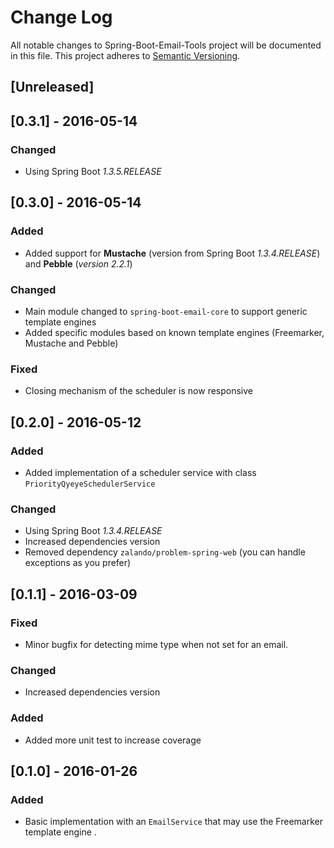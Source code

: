 # Change Log
All notable changes to Spring-Boot-Email-Tools project will be documented in this file.
This project adheres to [Semantic Versioning](http://semver.org/).

## [Unreleased]

## [0.3.1] - 2016-05-14
### Changed
- Using Spring Boot _1.3.5.RELEASE_

## [0.3.0] - 2016-05-14
### Added
- Added support for **Mustache** (version from Spring Boot _1.3.4.RELEASE_)
  and **Pebble** (_version 2.2.1_)

### Changed
- Main module changed to `spring-boot-email-core` to support generic template engines
- Added specific modules based on known template engines (Freemarker, Mustache and Pebble)

### Fixed
- Closing mechanism of the scheduler is now responsive

## [0.2.0] - 2016-05-12
### Added
- Added implementation of a scheduler service with class `PriorityQyeyeSchedulerService`

### Changed
- Using Spring Boot _1.3.4.RELEASE_
- Increased dependencies version
- Removed dependency `zalando/problem-spring-web` (you can handle exceptions as you prefer)

## [0.1.1] - 2016-03-09
### Fixed
- Minor bugfix for detecting mime type when not set for an email.

### Changed
- Increased dependencies version

### Added
- Added more unit test to increase coverage

## [0.1.0] - 2016-01-26
### Added
- Basic implementation with an `EmailService` that may use the Freemarker template engine .
